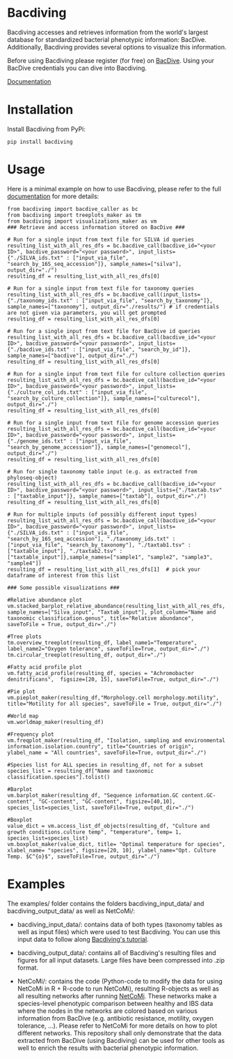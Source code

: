 # Bacdiving

Bacdiving accesses and retrieves information from the world's largest database for standardized bacterial phenotypic information: BacDive.
Additionally, Bacdiving provides several options to visualize this information.  

Before using Bacdiving please register (for free) on [BacDive](https://api.bacdive.dsmz.de/).
Using your BacDive credentials you can dive into Bacdiving. 

 [Documentation](https://bacdiving.readthedocs.io/en/latest/index.html)

# Installation

Install Bacdiving from PyPi:

```
pip install bacdiving
```

# Usage

Here is a minimal example on how to use Bacdiving, please refer to the full [documentation](https://bacdiving.readthedocs.io/en/latest/index.html) for more details:

```
from bacdiving import bacdive_caller as bc
from bacdiving import treeplots_maker as tm
from bacdiving import visualizations_maker as vm
### Retrieve and access information stored on BacDive ###

# Run for a single input from text file for SILVA id queries
resulting_list_with_all_res_dfs = bc.bacdive_call(bacdive_id="<your ID>", bacdive_password="<your password>", input_lists={"./SILVA_ids.txt" : ["input_via_file", "search_by_16S_seq_accession"]}, sample_names=["silva"], output_dir="./")
resulting_df = resulting_list_with_all_res_dfs[0]  

# Run for a single input from text file for taxonomy queries
resulting_list_with_all_res_dfs = bc.bacdive_call(input_lists={"./taxonomy_ids.txt" : ["input_via_file", "search_by_taxonomy"]}, sample_names=["taxonomy"], output_dir="./results/") # if credentials are not given via parameters, you will get prompted
resulting_df = resulting_list_with_all_res_dfs[0] 

# Run for a single input from text file for BacDive id queries
resulting_list_with_all_res_dfs = bc.bacdive_call(bacdive_id="<your ID>", bacdive_password="<your password>", input_lists={"./bacdive_ids.txt" : ["input_via_file", "search_by_id"]}, sample_names=["bacdive"], output_dir="./")
resulting_df = resulting_list_with_all_res_dfs[0] 

# Run for a single input from text file for culture collection queries
resulting_list_with_all_res_dfs = bc.bacdive_call(bacdive_id="<your ID>", bacdive_password="<your password>", input_lists={"./culture_col_ids.txt" : ["input_via_file", "search_by_culture_collection"]}, sample_names=["culturecol"], output_dir="./")
resulting_df = resulting_list_with_all_res_dfs[0] 

# Run for a single input from text file for genome accession queries
resulting_list_with_all_res_dfs = bc.bacdive_call(bacdive_id="<your ID>", bacdive_password="<your password>", input_lists={"./genome_ids.txt" : ["input_via_file", "search_by_genome_accession"]}, sample_names=["genomecol"], output_dir="./")
resulting_df = resulting_list_with_all_res_dfs[0] 

# Run for single taxonomy table input (e.g. as extracted from phyloseq-object)
resulting_list_with_all_res_dfs = bc.bacdive_call(bacdive_id="<your ID>", bacdive_password="<your password>", input_lists={"./taxtab.tsv" : ["taxtable_input"]}, sample_names=["taxtab"], output_dir="./")
resulting_df = resulting_list_with_all_res_dfs[0] 

# Run for multiple inputs (of possibly different input types)
resulting_list_with_all_res_dfs = bc.bacdive_call(bacdive_id="<your ID>", bacdive_password="<your password>", input_lists={"./SILVA_ids.txt" : ["input_via_file", "search_by_16S_seq_accession"], "./taxonomy_ids.txt" : ["input_via_file", "search_by_taxonomy"], "./taxtab1.tsv" : ["taxtable_input"], "./taxtab2.tsv" : ["taxtable_input"]},sample_names=["sample1", "sample2", "sample3", "sample4"])
resulting_df = resulting_list_with_all_res_dfs[1]  # pick your dataframe of interest from this list
```

```
### Some possible visualizations ###

#Relative abundance plot
vm.stacked_barplot_relative_abundance(resulting_list_with_all_res_dfs, sample_names=["Silva_input", "Taxtab_input"], plot_column="Name and taxonomic classification.genus", title="Relative abundance", saveToFile = True, output_dir="./")

#Tree plots
tm.overview_treeplot(resulting_df, label_name1="Temperature", label_name2="Oxygen tolerance", saveToFile=True, output_dir="./")
tm.circular_treeplot(resulting_df, output_dir="./")

#Fatty acid profile plot
vm.fatty_acid_profile(resulting_df, species = "Achromobacter denitrificans",  figsize=[20, 15], saveToFile=True, output_dir="./")

#Pie plot
vm.pieplot_maker(resulting_df,"Morphology.cell morphology.motility", title="Motility for all species", saveToFile = True, output_dir="./")

#World map
vm.worldmap_maker(resulting_df)

#Frequency plot
vm.freqplot_maker(resulting_df, "Isolation, sampling and environmental information.isolation.country", title="Countries of origin", ylabel_name = "All countries", saveToFile=True, output_dir="./")

#Species list for ALL species in resulting_df, not for a subset
species_list = resulting_df["Name and taxonomic classification.species"].tolist()

#Barplot
vm.barplot_maker(resulting_df, "Sequence information.GC content.GC-content", "GC-content", "GC-content", figsize=[40,10],  species_list=species_list, saveToFile=True, output_dir="./")

#Boxplot
value_dict = vm.access_list_df_objects(resulting_df, "Culture and growth conditions.culture temp", "temperature", temp= 1, species_list=species_list)
vm.boxplot_maker(value_dict, title= "Optimal temperature for species", xlabel_name= "species", figsize=[20, 10], ylabel_name="Opt. Culture Temp. $C^{o}$", saveToFile=True, output_dir="./")
```

# Examples

The examples/ folder contains the folders bacdiving_input_data/ and bacdiving_output_data/ as well as NetCoMi/:
* bacdiving_input_data/: contains data of both types (taxonomy tables as well as input files) which were used to test Bacdiving. You can use this input data to follow along [Bacdiving's tutorial](https://bacdiving.readthedocs.io/en/latest/tutorial.html).

* bacdiving_output_data/: contains all of Bacdiving's resulting files and figures for all input datasets. Large files have been compressed into .zip format.

* NetCoMi/: contains the code (Python-code to modify the data for using NetCoMi in R + R-code to run NetCoMi), resulting R-objects as well as all resulting networks after running [NetCoMi](https://github.com/stefpeschel/NetCoMi). These networks make a species-level phenotypic comparison between healthy and IBS data where the nodes in the networks are colored based on various information from BacDive (e.g. antibiotic resistance, motility, oxygen tolerance, ...). Please refer to NetCoMi for more details on how to plot different networks. This repository shall only demonstrate that the data extracted from BacDive (using Bacdiving) can be used for other tools as well to enrich the results with bacterial phenotypic information.
